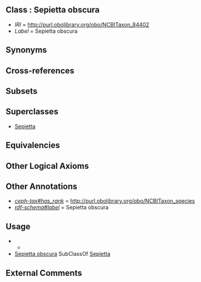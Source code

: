 
## Class : Sepietta obscura

 * *IRI* = http://purl.obolibrary.org/obo/NCBITaxon_84402
 * *Label* = Sepietta obscura

## Synonyms


## Cross-references


## Subsets


## Superclasses

 * [Sepietta](../../NCBITaxon/34/NCBITaxon_34534.md)

## Equivalencies


## Other Logical Axioms


## Other Annotations

 * *[ceph-tax#has_rank](../../ceph-tax#has/nk/ceph-tax#has_rank.md)* = http://purl.obolibrary.org/obo/NCBITaxon_species
 * *[rdf-schema#label](../../el/rdf-schema#label.md)* = Sepietta obscura

## Usage

 * -
 * [Sepietta obscura](../../NCBITaxon/02/NCBITaxon_84402.md) SubClassOf [Sepietta](../../NCBITaxon/34/NCBITaxon_34534.md)

## External Comments

